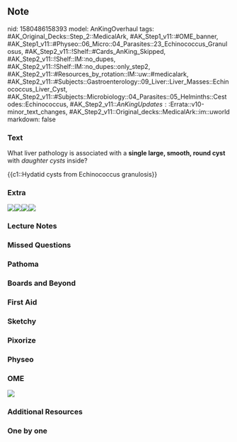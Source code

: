 ## Note
nid: 1580486158393
model: AnKingOverhaul
tags: #AK_Original_Decks::Step_2::MedicalArk, #AK_Step1_v11::#OME_banner, #AK_Step1_v11::#Physeo::06_Micro::04_Parasites::23_Echinococcus_Granulosus, #AK_Step2_v11::!Shelf::#Cards_AnKing_Skipped, #AK_Step2_v11::!Shelf::IM::no_dupes, #AK_Step2_v11::!Shelf::IM::no_dupes::only_step2, #AK_Step2_v11::#Resources_by_rotation::IM::uw::#medicalark, #AK_Step2_v11::#Subjects::Gastroenterology::09_Liver::Liver_Masses::Echinococcus_Liver_Cyst, #AK_Step2_v11::#Subjects::Microbiology::04_Parasites::05_Helminths::Cestodes::Echinococcus, #AK_Step2_v11::$AnKingUpdates::$Errata::v10-minor_text_changes, #AK_Step2_v11::Original_decks::MedicalArk::im::uworld
markdown: false

### Text
What liver pathology is associated with a <b>single large, smooth,
round cyst</b> with <i>daughter cysts</i> inside?
<div>
  {{c1::Hydatid cysts from Echinococcus granulosis}}
</div>

### Extra
<img src="paste-155013959647233.jpg"><img src=
"paste-92bf609820ec3d006628470832704c9ce875e14d.jpg"><img src=
"big_5081d95001857.jpg"><img src="big_587f7d09dea40.jpg">

### Lecture Notes


### Missed Questions


### Pathoma


### Boards and Beyond


### First Aid


### Sketchy


### Pixorize


### Physeo


### OME
<div class="ome-widget">
  <a href="https://onlinemeded.org?ref=anki"><img src=
  "_OME_AnkiFlashcards_General_4.png"></a>
</div>

### Additional Resources


### One by one

